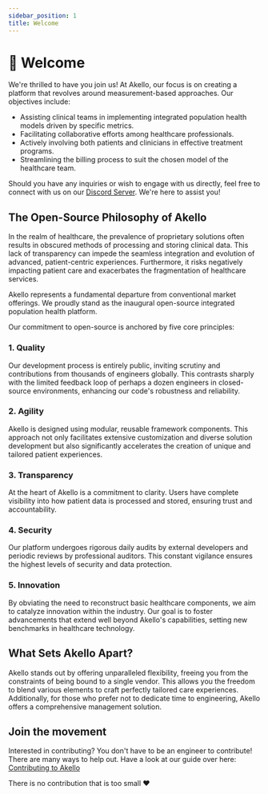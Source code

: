 ```yaml
---
sidebar_position: 1
title: Welcome
---
```

# 🙏 Welcome

We're thrilled to have you join us! At Akello, our focus is on creating a platform that revolves around measurement-based approaches. Our objectives include:

- Assisting clinical teams in implementing integrated population health models driven by specific metrics. 
- Facilitating collaborative efforts among healthcare professionals. 
- Actively involving both patients and clinicians in effective treatment programs. 
- Streamlining the billing process to suit the chosen model of the healthcare team.

Should you have any inquiries or wish to engage with us directly, feel free to connect with us on our [Discord Server](https://discord.gg/WSqNrWBKKw). We're here to assist you!

##  The Open-Source Philosophy of Akello
In the realm of healthcare, the prevalence of proprietary solutions often results in obscured methods of processing and storing clinical data. This lack of transparency can impede the seamless integration and evolution of advanced, patient-centric experiences. Furthermore, it risks negatively impacting patient care and exacerbates the fragmentation of healthcare services.

Akello represents a fundamental departure from conventional market offerings. We proudly stand as the inaugural open-source integrated population health platform.

Our commitment to open-source is anchored by five core principles:

### 1. Quality
   Our development process is entirely public, inviting scrutiny and contributions from thousands of engineers globally. This contrasts sharply with the limited feedback loop of perhaps a dozen engineers in closed-source environments, enhancing our code's robustness and reliability.

### 2. Agility
   Akello is designed using modular, reusable framework components. This approach not only facilitates extensive customization and diverse solution development but also significantly accelerates the creation of unique and tailored patient experiences.

### 3. Transparency
   At the heart of Akello is a commitment to clarity. Users have complete visibility into how patient data is processed and stored, ensuring trust and accountability.

### 4. Security
   Our platform undergoes rigorous daily audits by external developers and periodic reviews by professional auditors. This constant vigilance ensures the highest levels of security and data protection.

### 5. Innovation
   By obviating the need to reconstruct basic healthcare components, we aim to catalyze innovation within the industry. Our goal is to foster advancements that extend well beyond Akello's capabilities, setting new benchmarks in healthcare technology.

## What Sets Akello Apart?

Akello stands out by offering unparalleled flexibility, freeing you from the constraints of being bound to a single vendor. This allows you the freedom to blend various elements to craft perfectly tailored care experiences. Additionally, for those who prefer not to dedicate time to engineering, Akello offers a comprehensive management solution.

## Join the movement

Interested in contributing? You don't have to be an engineer to contribute! There are many ways to help out. Have a look at our guide over here: [Contributing to Akello](/docs/developers/contributing/)

There is no contribution that is too small ❤️
